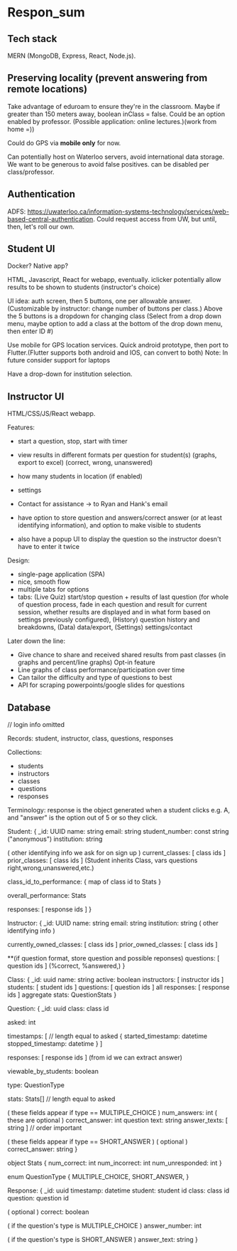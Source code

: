 # Respon_sum

## Tech stack

MERN (MongoDB, Express, React, Node.js).

## Preserving locality (prevent answering from remote locations)

Take advantage of eduroam to ensure they're in the classroom.
Maybe if greater than 150 meters away, boolean inClass = false.
Could be an option enabled by professor. (Possible application: online lectures.)(work from home =))

Could do GPS via **mobile only** for now.

Can potentially host on Waterloo servers, avoid international data storage. 
We want to be generous to avoid false positives.
can be disabled per class/professor.

## Authentication

ADFS: https://uwaterloo.ca/information-systems-technology/services/web-based-central-authentication.
Could request access from UW, but until, then, let's roll our own.

## Student UI

Docker? Native app?

HTML, Javascript, React for webapp, eventually.
iclicker
potentially allow results to be shown to students (instructor's choice)

UI idea: auth screen, then 5 buttons, one per allowable answer.
(Customizable by instructor: change number of buttons per class.)
Above the 5 buttons is a dropdown for changing class (Select from a drop down menu, maybe option to add a class at the bottom of the drop down menu, then enter ID #)


Use mobile for GPS location services.
Quick android prototype, then port to Flutter.(Flutter supports both android and IOS, can convert to both)
Note: In future consider support for laptops

Have a drop-down for institution selection.

## Instructor UI

HTML/CSS/JS/React webapp.

Features:
* start a question, stop, start with timer
* view results in different formats per question for student(s) (graphs, export to excel) (correct, wrong, unanswered)
* how many students in location (if enabled)
* settings
* Contact for assistance -> to Ryan and Hank's email

* have option to store question and answers/correct answer (or at least identifying information), and option
  to make visible to students
* also have a popup UI to display the question so the instructor doesn't have to enter it twice

Design:
* single-page application (SPA)
* nice, smooth flow
* multiple tabs for options
* tabs: (Live Quiz) start/stop question + results of last question (for whole of question process, fade in each question and result for current session, whether results are displayed and in what form based on settings previously configured), (History) question history and breakdowns, (Data) data/export, (Settings) settings/contact

Later down the line: 
* Give chance to share and received shared results from past classes (in graphs and percent/line graphs) Opt-in feature
* Line graphs of class performance/participation over time
* Can tailor the difficulty and type of questions to best
* API for scraping powerpoints/google slides for questions

## Database

// login info omitted

Records: student, instructor, class, questions, responses

Collections:
* students
* instructors
* classes
* questions
* responses

Terminology: response is the object generated when a student clicks e.g. A,
and "answer" is the option out of 5 or so they click.

Student:
{
  \_id: UUID
  name: string
  email: string
  student_number: const string ("anonymous")
  institution: string

  ( other identifying info we ask for on sign up )
  current_classes: [ class ids ]
  prior_classes: [ class ids ]  (Student inherits Class, vars questions right,wrong,unanswered,etc.)
  
  class_id_to_performance: { map of class id to Stats }
  
  overall_performance: Stats
  
  responses: [ response ids ]
}

Instructor:
{
  \_id: UUID
  name: string
  email: string
  institution: string
  ( other identifying info )
  
  currently_owned_classes: [ class ids ]
  prior_owned_classes: [ class ids ]
  
  **(if question format, store question and possible reponses)
  questions: [ question ids ] (%correct, %answered,)
}

Class:
{
  \_id: uuid
  name: string
  active: boolean
  instructors: [ instructor ids ]
  students: [ student ids ]
  questions: [ question ids ]
  all responses: [ response ids ]
  aggregate stats: QuestionStats
}

Question:
{
  \_id: uuid
  class: class id
  
  asked: int
  
  timestamps: [ // length equal to asked
    {
      started_timestamp: datetime
      stopped_timestamp: datetime
    }
  ]
  
  responses: [ response ids ] (from id we can extract answer)
  
  viewable_by_students: boolean
  
  type: QuestionType
  
  stats: Stats[] // length equal to asked
  
  ( these fields appear if type == MULTIPLE_CHOICE )
  num_answers: int
  ( these are optional )
  correct_answer: int
  question text: string
  answer_texts: [ string ] // order important
  
  ( these fields appear if type == SHORT_ANSWER )
  ( optional )
  correct_answer: string
}

object Stats {
  num_correct: int
  num_incorrect: int
  num_unresponded: int
}

enum QuestionType {
  MULTIPLE_CHOICE, SHORT_ANSWER,
}

Response:
{
  \_id: uuid
  timestamp: datetime
  student: student id
  class: class id
  question: question id
  
  ( optional )
  correct: boolean
  
  ( if the question's type is MULTIPLE_CHOICE )
  answer_number: int
  
  ( if the question's type is SHORT_ANSWER )
  answer_text: string
}
